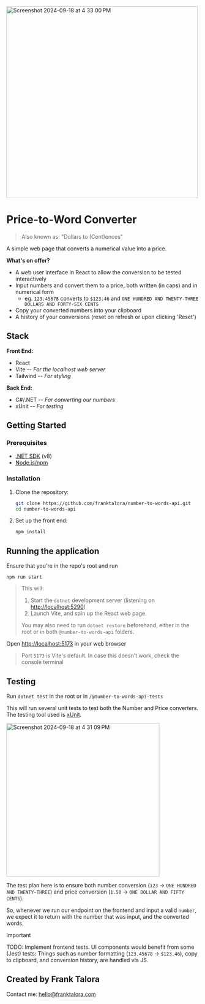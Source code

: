 <img width="500" alt="Screenshot 2024-09-18 at 4 33 00 PM" src="https://github.com/user-attachments/assets/f34f3c72-a9bc-4256-ae89-492566f0a5fb">

# Price-to-Word Converter

> Also known as: "Dollars to (Cent)ences"

A simple web page that converts a numerical value into a price. 

**What's on offer?**
  - A web user interface in React to allow the conversion to be tested interactively
  - Input numbers and convert them to a price, both written (in caps) and in numerical form
    - eg. `123.45678` converts to `$123.46` and `ONE HUNDRED AND TWENTY-THREE DOLLARS AND FORTY-SIX CENTS`
  - Copy your converted numbers into your clipboard
  - A history of your conversions (reset on refresh or upon clicking 'Reset')

## Stack

**Front End:** 
  - React
  - Vite -- *For the localhost web server*
  - Tailwind -- *For styling*

**Back End:**
  - C#/.NET -- *For converting our numbers*
  - xUnit -- *For testing*

## Getting Started

### Prerequisites

- [.NET SDK](https://dotnet.microsoft.com/download) (v8)
- [Node.js/npm](https://nodejs.org/)

### Installation

1. Clone the repository:
   ```bash
   git clone https://github.com/franktalora/number-to-words-api.git
   cd number-to-words-api

3. Set up the front end:
   ```bash
   npm install

## Running the application

Ensure that you're in the repo's root and run
```
npm run start
```

> This will:
> 1. Start the `dotnet` development server (listening on [http://localhost:5290](http://localhost:5290))
> 2. Launch Vite, and spin up the React web page.
>
> You may also need to run `dotnet restore` beforehand, either in the root or in both `@number-to-words-api` folders.


Open [http://localhost:5173](http://localhost:5173) in your web browser

> Port `5173` is Vite's default. In case this doesn't work, check the console terminal

## Testing

Run `dotnet test` in the root or in `/@number-to-words-api-tests`

This will run several unit tests to test both the Number and Price converters. The testing tool used is [xUnit](https://xunit.net/).

<img width="400" alt="Screenshot 2024-09-18 at 4 31 09 PM" src="https://github.com/user-attachments/assets/1738bb3a-9f50-498d-906c-3ec633e5580a">

The test plan here is to ensure both number conversion (`123` -> `ONE HUNDRED AND TWENTY-THREE`) and price conversion (`1.50` -> `ONE DOLLAR AND FIFTY CENTS`).

So, whenever we run our endpoint on the frontend and input a valid `number`, we expect it to return with the number that was input, and the converted words.

> [!IMPORTANT]  
> TODO: Implement frontend tests.
> UI components would benefit from some (Jest) tests:
> Things such as number formatting (`123.45678` -> `$123.46`), copy to clipboard, and conversion history, are handled via JS.


## Created by Frank Talora

Contact me: [hello@franktalora.com](mailto:hello@franktalora.com)

